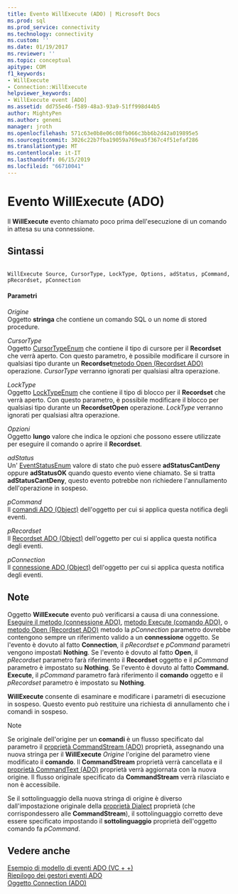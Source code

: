 ```yaml
---
title: Evento WillExecute (ADO) | Microsoft Docs
ms.prod: sql
ms.prod_service: connectivity
ms.technology: connectivity
ms.custom: ''
ms.date: 01/19/2017
ms.reviewer: ''
ms.topic: conceptual
apitype: COM
f1_keywords:
- WillExecute
- Connection::WillExecute
helpviewer_keywords:
- WillExecute event [ADO]
ms.assetid: dd755e46-f589-48a3-93a9-51ff998d44b5
author: MightyPen
ms.author: genemi
manager: jroth
ms.openlocfilehash: 571c63e0b8e06c08fb066c3bb6b2d42a019895e5
ms.sourcegitcommit: 3026c22b7fba19059a769ea5f367c4f51efaf286
ms.translationtype: MT
ms.contentlocale: it-IT
ms.lasthandoff: 06/15/2019
ms.locfileid: "66710041"
---
```

# <a name="willexecute-event-ado"></a>Evento WillExecute (ADO)
Il **WillExecute** evento chiamato poco prima dell'esecuzione di un comando in attesa su una connessione.  
  
## <a name="syntax"></a>Sintassi  
  
```  
  
WillExecute Source, CursorType, LockType, Options, adStatus, pCommand, pRecordset, pConnection  
```  
  
#### <a name="parameters"></a>Parametri  
 *Origine*  
 Oggetto **stringa** che contiene un comando SQL o un nome di stored procedure.  
  
 *CursorType*  
 Oggetto [CursorTypeEnum](../../../ado/reference/ado-api/cursortypeenum.md) che contiene il tipo di cursore per il **Recordset** che verrà aperto. Con questo parametro, è possibile modificare il cursore in qualsiasi tipo durante un **Recordset**[metodo Open (Recordset ADO)](../../../ado/reference/ado-api/open-method-ado-recordset.md) operazione. *CursorType* verranno ignorati per qualsiasi altra operazione.  
  
 *LockType*  
 Oggetto [LockTypeEnum](../../../ado/reference/ado-api/locktypeenum.md) che contiene il tipo di blocco per il **Recordset** che verrà aperto. Con questo parametro, è possibile modificare il blocco per qualsiasi tipo durante un **RecordsetOpen** operazione. *LockType* verranno ignorati per qualsiasi altra operazione.  
  
 *Opzioni*  
 Oggetto **lungo** valore che indica le opzioni che possono essere utilizzate per eseguire il comando o aprire il **Recordset**.  
  
 *adStatus*  
 Un' [EventStatusEnum](../../../ado/reference/ado-api/eventstatusenum.md) valore di stato che può essere **adStatusCantDeny** oppure **adStatusOK** quando questo evento viene chiamato. Se si tratta **adStatusCantDeny**, questo evento potrebbe non richiedere l'annullamento dell'operazione in sospeso.  
  
 *pCommand*  
 Il [comandi ADO (Object)](../../../ado/reference/ado-api/command-object-ado.md) dell'oggetto per cui si applica questa notifica degli eventi.  
  
 *pRecordset*  
 Il [Recordset ADO (Object)](../../../ado/reference/ado-api/recordset-object-ado.md) dell'oggetto per cui si applica questa notifica degli eventi.  
  
 *pConnection*  
 Il [connessione ADO (Object)](../../../ado/reference/ado-api/connection-object-ado.md) dell'oggetto per cui si applica questa notifica degli eventi.  
  
## <a name="remarks"></a>Note  
 Oggetto **WillExecute** evento può verificarsi a causa di una connessione.  [Eseguire il metodo (connessione ADO)](../../../ado/reference/ado-api/execute-method-ado-connection.md), [metodo Execute (comando ADO)](../../../ado/reference/ado-api/execute-method-ado-command.md), o [metodo Open (Recordset ADO)](../../../ado/reference/ado-api/open-method-ado-recordset.md) metodo la *pConnection* parametro dovrebbe contengono sempre un riferimento valido a un **connessione** oggetto. Se l'evento è dovuto al fatto **Connection**, il *pRecordset* e *pCommand* parametri vengono impostati **Nothing**. Se l'evento è dovuto al fatto **Open**, il *pRecordset* parametro farà riferimento il **Recordset** oggetto e il *pCommand* parametro è impostato su **Nothing**. Se l'evento è dovuto al fatto **Command. Execute**, il *pCommand* parametro farà riferimento il **comando** oggetto e il *pRecordset* parametro è impostato su **Nothing**.  
  
 **WillExecute** consente di esaminare e modificare i parametri di esecuzione in sospeso. Questo evento può restituire una richiesta di annullamento che i comandi in sospeso.  
  
> [!NOTE]
>  Se originale dell'origine per un **comandi** è un flusso specificato dal parametro il [proprietà CommandStream (ADO)](../../../ado/reference/ado-api/commandstream-property-ado.md) proprietà, assegnando una nuova stringa per il **WillExecute** _Origine_ l'origine del parametro viene modificato il **comando**. Il **CommandStream** proprietà verrà cancellata e il [proprietà CommandText (ADO)](../../../ado/reference/ado-api/commandtext-property-ado.md) proprietà verrà aggiornata con la nuova origine. Il flusso originale specificato da **CommandStream** verrà rilasciato e non è accessibile.  
  
 Se il sottolinguaggio della nuova stringa di origine è diverso dall'impostazione originale della [proprietà Dialect](../../../ado/reference/ado-api/dialect-property.md) proprietà (che corrispondessero alle **CommandStream**), il sottolinguaggio corretto deve essere specificato impostando il **sottolinguaggio** proprietà dell'oggetto comando fa *pCommand*.  
  
## <a name="see-also"></a>Vedere anche  
 [Esempio di modello di eventi ADO (VC + +)](../../../ado/reference/ado-api/ado-events-model-example-vc.md)   
 [Riepilogo dei gestori eventi ADO](../../../ado/guide/data/ado-event-handler-summary.md)   
 [Oggetto Connection (ADO)](../../../ado/reference/ado-api/connection-object-ado.md)
